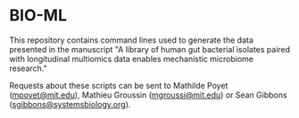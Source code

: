 # BIO-ML

This repository contains command lines used to generate the data presented in the manuscript "A library of human gut bacterial isolates paired with longitudinal multiomics data enables mechanistic microbiome research."

Requests about these scripts can be sent to Mathilde Poyet (mpoyet@mit.edu), Mathieu Groussin (mgroussi@mit.edu) or Sean Gibbons (sgibbons@systemsbiology.org).
